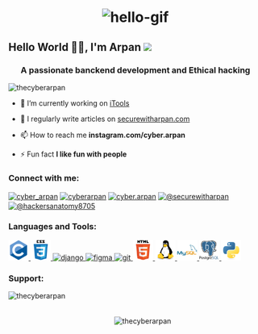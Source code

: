 <h1 align="center"> <img src="https://github.com/tusharnankani/tusharnankani/blob/master/Assets/hello.gif" alt="hello-gif">
<h2 align="left"> Hello World 🐱‍💻, I'm Arpan <img src="https://github.com/blackcater/blackcater/raw/master/images/Hi.gif" height="32" /></h2>

<h3 align="center">A passionate banckend development and Ethical hacking </h3>

<p align="left"> <img src="https://komarev.com/ghpvc/?username=thecyberarpan&label=Profile%20views&color=0e75b6&style=flat" alt="thecyberarpan" /> </p>

- 🔭 I’m currently working on [iTools](https://github.com/thecyberarpan/iTools)

- 📝 I regularly write articles on [securewitharpan.com](cybercript.in)

- 📫 How to reach me **instagram.com/cyber.arpan**

- ⚡ Fun fact **I like fun with people**

<h3 align="left">Connect with me:</h3>
<p align="left">
<a href="https://twitter.com/cyber_arpan" target="blank"><img align="center" src="https://raw.githubusercontent.com/rahuldkjain/github-profile-readme-generator/master/src/images/icons/Social/twitter.svg" alt="cyber_arpan" height="30" width="40" /></a>
<a href="https://fb.com/cyberarpan" target="blank"><img align="center" src="https://raw.githubusercontent.com/rahuldkjain/github-profile-readme-generator/master/src/images/icons/Social/facebook.svg" alt="cyberarpan" height="30" width="40" /></a>
<a href="https://instagram.com/cyber.arpan" target="blank"><img align="center" src="https://raw.githubusercontent.com/rahuldkjain/github-profile-readme-generator/master/src/images/icons/Social/instagram.svg" alt="cyber.arpan" height="30" width="40" /></a>
<a href="https://medium.com/@securewitharpan" target="blank"><img align="center" src="https://raw.githubusercontent.com/rahuldkjain/github-profile-readme-generator/master/src/images/icons/Social/medium.svg" alt="@securewitharpan" height="30" width="40" /></a>
<a href="https://www.youtube.com/@hackersanatomy8705" target="blank"><img align="center" src="https://raw.githubusercontent.com/rahuldkjain/github-profile-readme-generator/master/src/images/icons/Social/youtube.svg" alt="@hackersanatomy8705" height="30" width="40" /></a>
</p>

<h3 align="left">Languages and Tools:</h3>
<p align="left"> <a href="https://www.cprogramming.com/" target="_blank" rel="noreferrer"> <img src="https://raw.githubusercontent.com/devicons/devicon/master/icons/c/c-original.svg" alt="c" width="40" height="40"/> </a> <a href="https://www.w3schools.com/css/" target="_blank" rel="noreferrer"> <img src="https://raw.githubusercontent.com/devicons/devicon/master/icons/css3/css3-original-wordmark.svg" alt="css3" width="40" height="40"/> </a> <a href="https://www.djangoproject.com/" target="_blank" rel="noreferrer"> <img src="https://cdn.worldvectorlogo.com/logos/django.svg" alt="django" width="40" height="40"/> </a> <a href="https://www.figma.com/" target="_blank" rel="noreferrer"> <img src="https://www.vectorlogo.zone/logos/figma/figma-icon.svg" alt="figma" width="40" height="40"/> </a> <a href="https://git-scm.com/" target="_blank" rel="noreferrer"> <img src="https://www.vectorlogo.zone/logos/git-scm/git-scm-icon.svg" alt="git" width="40" height="40"/> </a> <a href="https://www.w3.org/html/" target="_blank" rel="noreferrer"> <img src="https://raw.githubusercontent.com/devicons/devicon/master/icons/html5/html5-original-wordmark.svg" alt="html5" width="40" height="40"/> </a> <a href="https://www.linux.org/" target="_blank" rel="noreferrer"> <img src="https://raw.githubusercontent.com/devicons/devicon/master/icons/linux/linux-original.svg" alt="linux" width="40" height="40"/> </a> <a href="https://www.mysql.com/" target="_blank" rel="noreferrer"> <img src="https://raw.githubusercontent.com/devicons/devicon/master/icons/mysql/mysql-original-wordmark.svg" alt="mysql" width="40" height="40"/> </a> <a href="https://www.postgresql.org" target="_blank" rel="noreferrer"> <img src="https://raw.githubusercontent.com/devicons/devicon/master/icons/postgresql/postgresql-original-wordmark.svg" alt="postgresql" width="40" height="40"/> </a> <a href="https://www.python.org" target="_blank" rel="noreferrer"> <img src="https://raw.githubusercontent.com/devicons/devicon/master/icons/python/python-original.svg" alt="python" width="40" height="40"/> </a> </p>

<h3 align="left">Support:</h3>
<p><a href="https://www.buymeacoffee.com/thecyberarpan"> <img align="left" src="https://cdn.buymeacoffee.com/buttons/v2/default-yellow.png" height="50" width="210" alt="thecyberarpan" /></a></p><br><br>

<p><img align="center" src="https://github-readme-streak-stats.herokuapp.com/?user=thecyberarpan&" alt="thecyberarpan" /></p>
